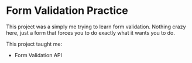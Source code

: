 # Form Validation Practice

This project was a simply me trying to learn form validation. Nothing crazy here, just a form that forces you to do exactly what it wants you to do. 

This project taught me:
- Form Validation API
